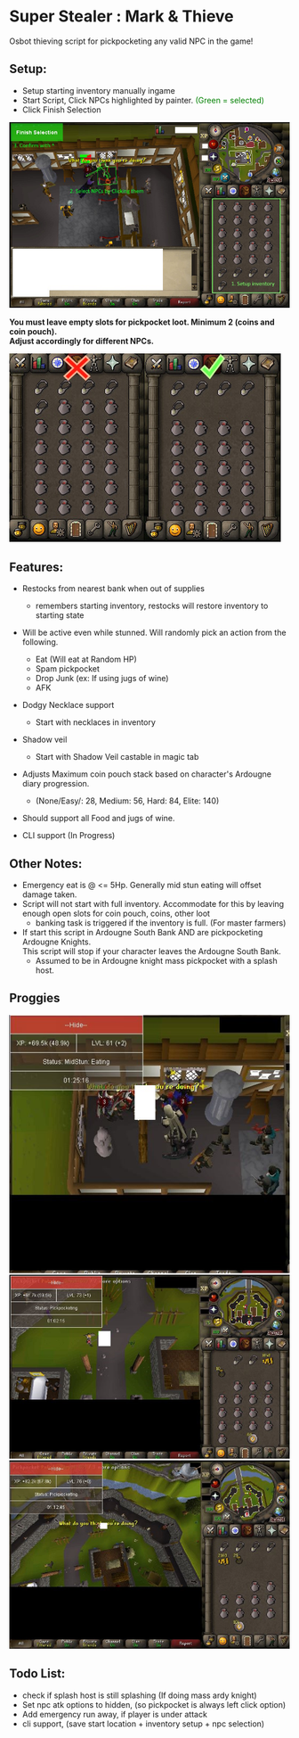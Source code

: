 # Super Stealer : Mark & Thieve

Osbot thieving script for pickpocketing any valid NPC in the game!

## Setup:
- Setup starting inventory manually ingame
- Start Script, Click NPCs highlighted by painter. <span style="color: green;">(Green = selected)</span>
- Click Finish Selection

![visual_instructions.jpg](readme_imgs%2Fvisual_instructions.jpg)

**You must leave empty slots for pickpocket loot. Minimum 2 (coins and coin pouch). 
<br>
Adjust accordingly for different NPCs.**

![inv_setup.jpg](readme_imgs%2Finv_setup.jpg)

## Features:
- Restocks from nearest bank when out of supplies
    * remembers starting inventory, restocks will restore inventory to starting state
- Will be active even while stunned. Will randomly pick an action from the following.
  * Eat (Will eat at Random HP)
  * Spam pickpocket
  * Drop Junk (ex: If using jugs of wine)
  * AFK
- Dodgy Necklace support
  * Start with necklaces in inventory
- Shadow veil
  * Start with Shadow Veil castable in magic tab
- Adjusts Maximum coin pouch stack based on character's Ardougne diary progression. 
  * (None/Easy/: 28, Medium: 56, Hard: 84, Elite: 140)
- Should support all Food and jugs of wine. 

- CLI support (In Progress)


## Other Notes:
- Emergency eat is @ <= 5Hp. Generally mid stun eating will offset damage taken. 
- Script will not start with full inventory. Accommodate for this by leaving enough open slots for coin pouch, coins, other loot
  * banking task is triggered if the inventory is full. (For master farmers)
- If start this script in Ardougne South Bank AND are pickpocketing Ardougne Knights. 
<br>This script will stop if your character leaves the Ardougne South Bank. 
  * Assumed to be in Ardougne knight mass pickpocket with a splash host.


## Proggies
![1hr.JPG](readme_imgs%2F1hr.JPG)
![pally_1hr.JPG](readme_imgs%2Fpally_1hr.JPG)
![pally_1hr2.JPG](readme_imgs%2Fpally_1hr2.JPG)

## Todo List:
- check if splash host is still splashing (If doing mass ardy knight)
- Set npc atk options to hidden, (so pickpocket is always left click option)
- Add emergency run away, if player is under attack
- cli support, (save start location + inventory setup + npc selection)